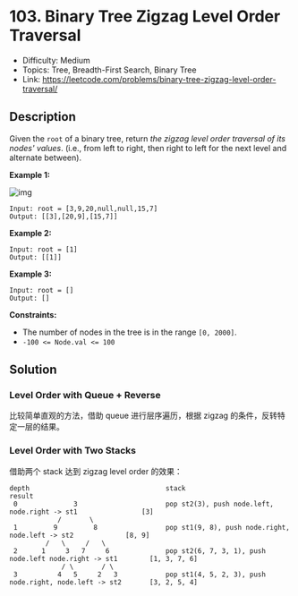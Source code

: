 # 103. Binary Tree Zigzag Level Order Traversal

- Difficulty: Medium
- Topics: Tree, Breadth-First Search, Binary Tree
- Link: https://leetcode.com/problems/binary-tree-zigzag-level-order-traversal/

## Description

Given the `root` of a binary tree, return _the zigzag level order traversal of its nodes' values_. (i.e., from left to right, then right to left for the next level and alternate between).

**Example 1:**

![img](https://assets.leetcode.com/uploads/2021/02/19/tree1.jpg)

```
Input: root = [3,9,20,null,null,15,7]
Output: [[3],[20,9],[15,7]]
```

**Example 2:**

```
Input: root = [1]
Output: [[1]]
```

**Example 3:**

```
Input: root = []
Output: []
```

**Constraints:**

- The number of nodes in the tree is in the range `[0, 2000]`.
- `-100 <= Node.val <= 100`

## Solution

### Level Order with Queue + Reverse

比较简单直观的方法，借助 queue 进行层序遍历，根据 zigzag 的条件，反转特定一层的结果。

### Level Order with Two Stacks

借助两个 stack 达到 zigzag level order 的效果：

```shell
depth                                  stack                                                        result
 0              3                      pop st2(3), push node.left, node.right -> st1                [3]
            /       \
 1         9         8                 pop st1(9, 8), push node.right, node.left -> st2             [8, 9]
         /   \     /   \
 2      1     3   7     6              pop st2(6, 7, 3, 1), push node.left node.right -> st1        [1, 3, 7, 6]
             / \       / \
 3          4   5     2   3            pop st1(4, 5, 2, 3), push node.right, node.left -> st2       [3, 2, 5, 4]
```
